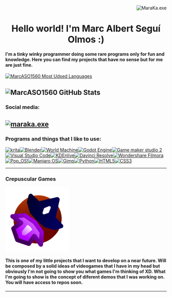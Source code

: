 <p align="right"> <img src="https://komarev.com/ghpvc/?username=MarcASO1560&label=Profile%20views&color=green&style=flat-square" alt="MaraKa.exe" /> </p>
<h1 align="center"><strong>Hello world! I'm Marc Albert Seguí Olmos :)</strong></h1>

#### I'm a tinky winky programmer doing some rare programs only for fun and knowledge. Here you can find my projects that have no sense but for me are just fine.

[![MarcASO1560 Most Udsed Languages](https://github-readme-stats.vercel.app/api/top-langs/?username=MarcASO1560&layout=compact&theme=dark)](https://github.com/MarcASO1560/github-readme-stats)

![MarcASO1560 GitHub Stats](https://github-readme-stats.vercel.app/api?username=MarcASO1560&show_icons=true&theme=dark)
---
### Social media:
<a href="https://instagram.com/maraka.exe" target="blank"><img align="center" src="https://cdn-icons-png.flaticon.com/512/174/174855.png" alt="maraka.exe" height="40" width="40" /></a>
---
### Programs and things that I like to use:
<p align="left"><a href="https://krita.org/es/"><img src="https://upload.wikimedia.org/wikipedia/commons/7/73/Calligrakrita-base.svg" alt="krita" width="40" height="40"/></a><a href="https://www.blender.org/"><img src="https://upload.wikimedia.org/wikipedia/commons/thumb/0/0c/Blender_logo_no_text.svg/939px-Blender_logo_no_text.svg.png"alt="Blender" width="50" height="40"/></a><a href="https://www.world-machine.com/"><img src="https://www.world-machine.com/images/logo_big_bw.png" alt="World Machine" width="105" height="40"/></a><a href="https://godotengine.org/"><img src="https://upload.wikimedia.org/wikipedia/commons/thumb/6/6a/Godot_icon.svg/2048px-Godot_icon.svg.png" alt="Godot Engine" width="40" height="40"/></a><a href="https://gamemaker.io/en/gamemaker"><img src="https://img.utdstc.com/icon/09b/8c5/09b8c56ebaf0e8528022d175284f4ff0ba793b664086c5c5e668879cf4a06245:200" alt="Game maker studio 2" width="40" height="40"/></a><a href="https://code.visualstudio.com/"><img src="https://upload.wikimedia.org/wikipedia/commons/thumb/9/9a/Visual_Studio_Code_1.35_icon.svg/2048px-Visual_Studio_Code_1.35_icon.svg.png" alt="Visual Studio Code" width="40" height="40"/></a><a href="https://kdenlive.org/es/"><img src="https://img.utdstc.com/icon/6b8/f14/6b8f14f03badb6d1ebccfd1ee222a04757d8d93704ad57184861429c3438cf9f:200" alt="KDEnlive" width="40" height="40"/></a><a href="https://www.blackmagicdesign.com/products/davinciresolve"><img src="https://upload.wikimedia.org/wikipedia/commons/thumb/9/90/DaVinci_Resolve_17_logo.svg/1200px-DaVinci_Resolve_17_logo.svg.png" alt="Davinci Resolve" width="40" height="40"/></a><a href="https://filmora.wondershare.net/filmora-video-editor.html?gclid=CjwKCAjw-rOaBhA9EiwAUkLV4us8awCNM02QWzibmAW4TcRuqu2NBB-dFvMdu1lx3HW1X15hw53eDxoC-zUQAvD_BwE"><img src="https://img.icons8.com/color/480/filmora.png" alt="Wondershare Filmora" width="40" height="40"/></a><a href="https://pop.system76.com/"><img src="https://i.redd.it/ms9je823h6y31.png" alt="Pop_OS!" width="40" height="40"/></a><a href="https://manjaro.org/"><img src="https://cdrwimg.s3.dualstack.eu-west-1.amazonaws.com/original/1X/d90e746a72ab1fd0d3e9638477e456ab4b4767cd.png" alt="Manjaro OS" width="40" height="40"/></a><a href="https://www.gimp.org/"><img src="https://upload.wikimedia.org/wikipedia/commons/thumb/4/45/The_GIMP_icon_-_gnome.svg/1200px-The_GIMP_icon_-_gnome.svg.png" alt="Gimp" width="40" height="40"/></a><a href="https://www.python.org/"><img src="https://cdn3.iconfinder.com/data/icons/logos-and-brands-adobe/512/267_Python-512.png" alt="Python" width="40" height="40"/></a><a href="https://www.w3.org/html/"><img src="https://cdn-icons-png.flaticon.com/512/1216/1216733.png" alt="HTML5" width="40" height="40"/></a><a href="https://www.w3.org/html/"><img src="https://cdn-icons-png.flaticon.com/512/732/732190.png" alt="CSS3" width="40" height="40"/></a></p>

---

<h3>Crepuscular Games</h3>

<img align="center" src="Crepuscular_Games_Logo.png" alt="drawing" width="200" />

#### This is one of my little projects that I want to develop on a near future. Will be composed by a solid ideas of videogames that I have in my head but obviously I'm not going to show you what games I'm thinking of XD. What I'm going to show is the concept of diferent demos that I was working on. You will have access to repos soon. 
---

